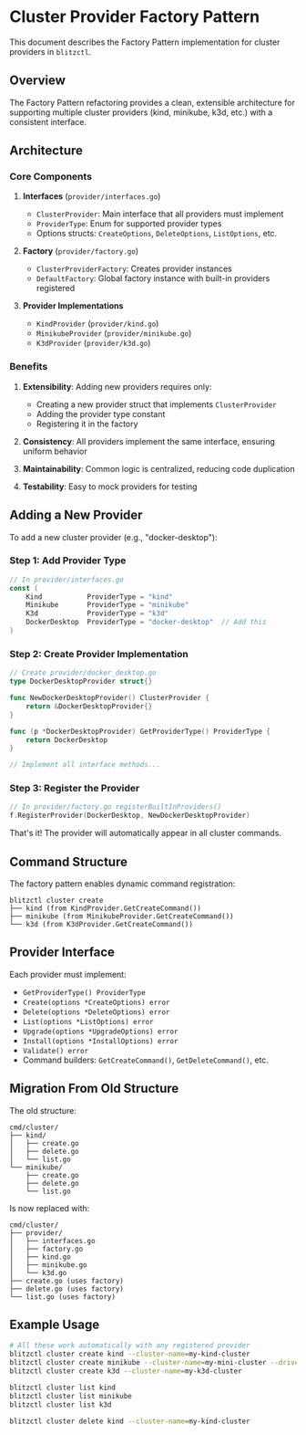 # Cluster Provider Factory Pattern

This document describes the Factory Pattern implementation for cluster providers in `blitzctl`.

## Overview

The Factory Pattern refactoring provides a clean, extensible architecture for supporting multiple cluster providers (kind, minikube, k3d, etc.) with a consistent interface.

## Architecture

### Core Components

1. **Interfaces** (`provider/interfaces.go`)
   - `ClusterProvider`: Main interface that all providers must implement
   - `ProviderType`: Enum for supported provider types
   - Options structs: `CreateOptions`, `DeleteOptions`, `ListOptions`, etc.

2. **Factory** (`provider/factory.go`)
   - `ClusterProviderFactory`: Creates provider instances
   - `DefaultFactory`: Global factory instance with built-in providers registered

3. **Provider Implementations**
   - `KindProvider` (`provider/kind.go`)
   - `MinikubeProvider` (`provider/minikube.go`) 
   - `K3dProvider` (`provider/k3d.go`)

### Benefits

1. **Extensibility**: Adding new providers requires only:
   - Creating a new provider struct that implements `ClusterProvider`
   - Adding the provider type constant
   - Registering it in the factory

2. **Consistency**: All providers implement the same interface, ensuring uniform behavior

3. **Maintainability**: Common logic is centralized, reducing code duplication

4. **Testability**: Easy to mock providers for testing

## Adding a New Provider

To add a new cluster provider (e.g., "docker-desktop"):

### Step 1: Add Provider Type
```go
// In provider/interfaces.go
const (
    Kind           ProviderType = "kind"
    Minikube       ProviderType = "minikube"
    K3d            ProviderType = "k3d"
    DockerDesktop  ProviderType = "docker-desktop"  // Add this
)
```

### Step 2: Create Provider Implementation
```go
// Create provider/docker_desktop.go
type DockerDesktopProvider struct{}

func NewDockerDesktopProvider() ClusterProvider {
    return &DockerDesktopProvider{}
}

func (p *DockerDesktopProvider) GetProviderType() ProviderType {
    return DockerDesktop
}

// Implement all interface methods...
```

### Step 3: Register the Provider
```go
// In provider/factory.go registerBuiltInProviders()
f.RegisterProvider(DockerDesktop, NewDockerDesktopProvider)
```

That's it! The provider will automatically appear in all cluster commands.

## Command Structure

The factory pattern enables dynamic command registration:

```
blitzctl cluster create
├── kind (from KindProvider.GetCreateCommand())
├── minikube (from MinikubeProvider.GetCreateCommand())  
└── k3d (from K3dProvider.GetCreateCommand())
```

## Provider Interface

Each provider must implement:

- `GetProviderType() ProviderType`
- `Create(options *CreateOptions) error`
- `Delete(options *DeleteOptions) error` 
- `List(options *ListOptions) error`
- `Upgrade(options *UpgradeOptions) error`
- `Install(options *InstallOptions) error`
- `Validate() error`
- Command builders: `GetCreateCommand()`, `GetDeleteCommand()`, etc.

## Migration From Old Structure

The old structure:
```
cmd/cluster/
├── kind/
│   ├── create.go
│   ├── delete.go
│   └── list.go
└── minikube/
    ├── create.go
    ├── delete.go
    └── list.go
```

Is now replaced with:
```
cmd/cluster/
├── provider/
│   ├── interfaces.go
│   ├── factory.go
│   ├── kind.go
│   ├── minikube.go
│   └── k3d.go
├── create.go (uses factory)
├── delete.go (uses factory)
└── list.go (uses factory)
```

## Example Usage

```bash
# All these work automatically with any registered provider
blitzctl cluster create kind --cluster-name=my-kind-cluster
blitzctl cluster create minikube --cluster-name=my-mini-cluster --driver=docker
blitzctl cluster create k3d --cluster-name=my-k3d-cluster

blitzctl cluster list kind
blitzctl cluster list minikube  
blitzctl cluster list k3d

blitzctl cluster delete kind --cluster-name=my-kind-cluster
```
